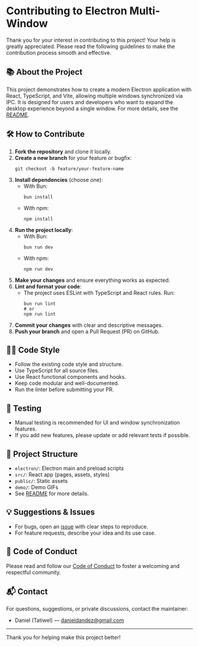 # Contributing to Electron Multi-Window

Thank you for your interest in contributing to this project! Your help is greatly appreciated. Please read the following guidelines to make the contribution process smooth and effective.

## 📚 About the Project

This project demonstrates how to create a modern Electron application with React, TypeScript, and Vite, allowing multiple windows synchronized via IPC. It is designed for users and developers who want to expand the desktop experience beyond a single window. For more details, see the [README](../README.md).

## 🛠️ How to Contribute

1. **Fork the repository** and clone it locally.
2. **Create a new branch** for your feature or bugfix:
   ```pwsh
   git checkout -b feature/your-feature-name
   ```
3. **Install dependencies** (choose one):
   - With Bun:
     ```pwsh
     bun install
     ```
   - With npm:
     ```pwsh
     npm install
     ```
4. **Run the project locally**:
   - With Bun:
     ```pwsh
     bun run dev
     ```
   - With npm:
     ```pwsh
     npm run dev
     ```
5. **Make your changes** and ensure everything works as expected.
6. **Lint and format your code**:
   - The project uses ESLint with TypeScript and React rules. Run:
     ```pwsh
     bun run lint
     # or
     npm run lint
     ```
7. **Commit your changes** with clear and descriptive messages.
8. **Push your branch** and open a Pull Request (PR) on GitHub.

## 🧑‍💻 Code Style

- Follow the existing code style and structure.
- Use TypeScript for all source files.
- Use React functional components and hooks.
- Keep code modular and well-documented.
- Run the linter before submitting your PR.

## 🧪 Testing

- Manual testing is recommended for UI and window synchronization features.
- If you add new features, please update or add relevant tests if possible.

## 📁 Project Structure

- `electron/`: Electron main and preload scripts
- `src/`: React app (pages, assets, styles)
- `public/`: Static assets
- `demo/`: Demo GIFs
- See [README](../README.md#project-structure) for more details.

## 💡 Suggestions & Issues

- For bugs, open an [issue](https://github.com/Tatiwel/electron-multi-window/issues) with clear steps to reproduce.
- For feature requests, describe your idea and its use case.

## 🤝 Code of Conduct

Please read and follow our [Code of Conduct](CODE_OF_CONDUCT.md) to foster a welcoming and respectful community.

## 📬 Contact

For questions, suggestions, or private discussions, contact the maintainer:

- Daniel (Tatiwel) — [danieldandez@gmail.com](mailto:danieldandez@gmail.com)

---

Thank you for helping make this project better!
